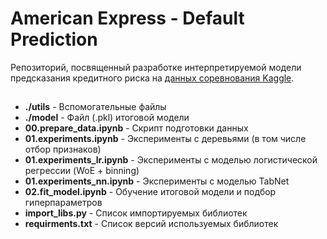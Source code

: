 # American Express - Default Prediction

Репозиторий, посвященный разработке интерпретируемой модели предсказания кредитного риска на [данных соревнования Kaggle](https://kaggle.com/competitions/amex-default-prediction).

## 

- **./utils** - Вспомогательные файлы
- **./model** - Файл (.pkl) итоговой модели 
- **00.prepare_data.ipynb** - Скрипт подготовки данных
- **01.experiments.ipynb** - Эксперименты с деревьями (в том числе отбор признаков)
- **01.experiments_lr.ipynb** - Эксперименты с моделью логистической регрессии (WoE + binning)
- **01.experiments_nn.ipynb** - Эксперименты с моделью TabNet
- **02.fit_model.ipynb** - Обучение итоговой модели и подбор гиперпараметров
- **import_libs.py** - Список импортируемых библиотек
- **requirments.txt** - Список версий используемых библиотек